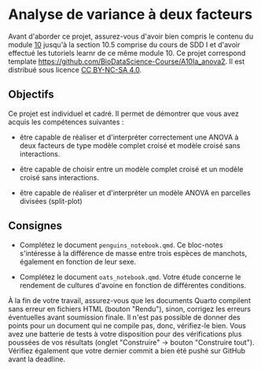 # Analyse de variance à deux facteurs

Avant d'aborder ce projet, assurez-vous d'avoir bien compris le contenu du module [10](https://wp.sciviews.org/sdd-umons/?iframe=wp.sciviews.org/sdd-umons-2024/variance2.html) jusqu'à la section 10.5 comprise du cours de SDD I et d'avoir effectué les tutoriels learnr de ce même module 10. Ce projet correspond template <https://github.com/BioDataScience-Course/A10Ia_anova2>. Il est distribué sous licence [CC BY-NC-SA 4.0](https://creativecommons.org/licenses/by-nc-sa/4.0/).

## Objectifs

Ce projet est individuel et cadré. Il permet de démontrer que vous avez acquis les compétences suivantes :

-   être capable de réaliser et d'interpréter correctement une ANOVA à deux facteurs de type modèle complet croisé et modèle croisé sans interactions.

-   être capable de choisir entre un modèle complet croisé et un modèle croisé sans interactions.

-   être capable de réaliser et d'interpréter un modèle ANOVA en parcelles divisées (split-plot)

## Consignes

-   Complétez le document `penguins_notebook.qmd`. Ce bloc-notes s'intéresse à la différence de masse entre trois espèces de manchots, également en fonction de leur sexe.

-   Complétez le document `oats_notebook.qmd`. Votre étude concerne le rendement de cultures d'avoine en fonction de différentes conditions.

À la fin de votre travail, assurez-vous que les documents Quarto compilent sans erreur en fichiers HTML (bouton "Rendu"), sinon, corrigez les erreurs éventuelles avant soumission finale. Il n'est pas possible de donner des points pour un document qui ne compile pas, donc, vérifiez-le bien. Vous avez une batterie de tests à votre disposition pour des vérifications plus poussées de vos résultats (onglet "Construire" -> bouton "Construire tout"). Vérifiez également que votre dernier commit a bien été pushé sur GitHub avant la deadline.

